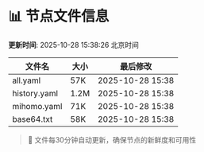 # 📊 节点文件信息

**更新时间**: 2025-10-28 15:38:26 北京时间

| 文件名 | 大小 | 最后修改 |
|--------|------|----------|
| all.yaml | 57K | 2025-10-28 15:38 |
| history.yaml | 1.2M | 2025-10-28 15:38 |
| mihomo.yaml | 71K | 2025-10-28 15:38 |
| base64.txt | 58K | 2025-10-28 15:38 |

> 🔄 文件每30分钟自动更新，确保节点的新鲜度和可用性
